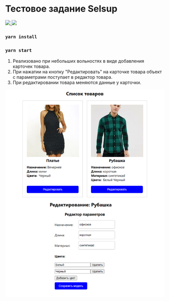 # Тестовое задание Selsup

<p>
   <a href="https://t.me/YalanDay">
       <img src="https://img.shields.io/badge/Telegram-2CA5E0?style=for-the-badge&logo=telegram&logoColor=white"/>
   </a>
   <a href="mailto:yalanday256@gmail.com">
       <img src="https://img.shields.io/badge/Email-EA4335?style=for-the-badge&logo=gmail&logoColor=white"/>
   </a>
</p>

### `yarn install`
### `yarn start`

1. Реализовано при небольших вольностях в виде добавления карточек товара.
2. При нажатии на кнопку "Редактировать" на карточке товара объект с параметрами поступает в редактор товара.
3. При редактировании товара меняются данные у карточки.

![Example Image](./screen/demo.png)
